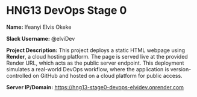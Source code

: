 # HNG13 DevOps Stage 0
**Name:** Ifeanyi Elvis Okeke 

**Slack Username:** @elviDev  

**Project Description:** This project deploys a static HTML webpage using **Render**, a cloud hosting platform. The page is served live at the provided Render URL, which acts as the public server endpoint. This deployment simulates a real-world DevOps workflow, where the application is version-controlled on GitHub and hosted on a cloud platform for public access.   

**Server IP/Domain:** https://hng13-stage0-devops-elvidev.onrender.com

